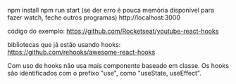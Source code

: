
npm install
npm run start  (se der erro é pouca memória disponível para fazer watch, feche outros programas)
http://localhost:3000



código do exemplo:
https://github.com/Rocketseat/youtube-react-hooks

bibliotecas que já estão usando hooks:
https://github.com/rehooks/awesome-react-hooks



Com uso de hooks não usa mais componente baseado em classe.
Os hooks são identificados com o prefixo "use", como "useState, useEffect".